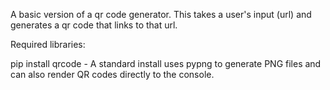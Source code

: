 A basic version of a qr code generator. This takes a user's input (url) and generates a qr code that links to that url.

Required libraries:

pip install qrcode - A standard install uses pypng to generate PNG files and can also render QR codes directly to the console.
